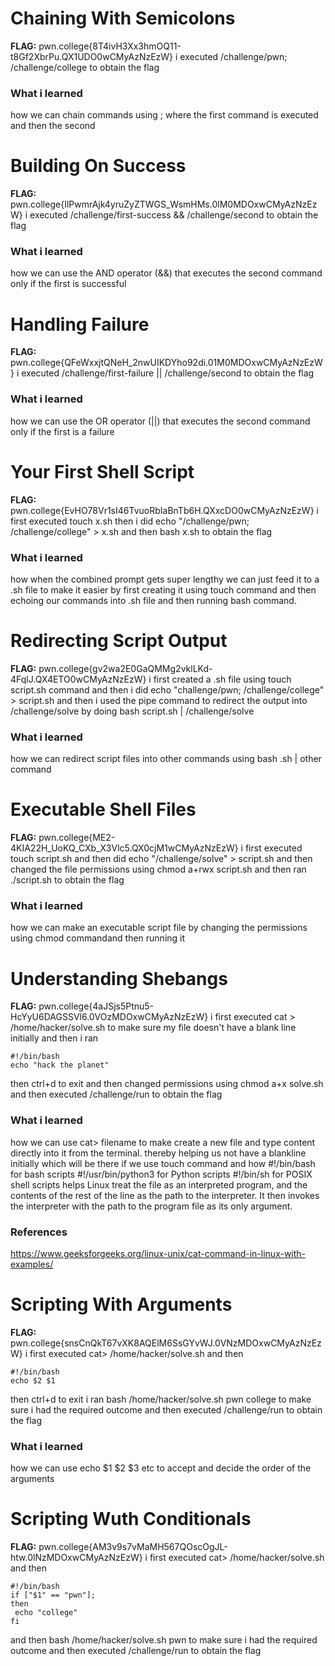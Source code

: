 # Chaining With Semicolons 

**FLAG:** pwn.college{8T4ivH3Xx3hmOQ11-t8Gf2XbrPu.QX1UDO0wCMyAzNzEzW}
i executed /challenge/pwn; /challenge/college to obtain the flag

### What i learned 
how we can chain commands using ; where the first command is executed and then the second

# Building On Success 

**FLAG:** pwn.college{IlPwmrAjk4yruZyZTWGS_WsmHMs.0lM0MDOxwCMyAzNzEzW}
i executed /challenge/first-success && /challenge/second to obtain the flag 

### What i learned 
how we can use the AND operator (&&) that executes the second command only if the first is successful 

# Handling Failure 

**FLAG:** pwn.college{QFeWxxjtQNeH_2nwUIKDYho92di.01M0MDOxwCMyAzNzEzW}
i executed /challenge/first-failure || /challenge/second to obtain the flag

### What i learned 
how we can use the OR operator (||) that executes the second command only if the first is a failure 

# Your First Shell Script 

**FLAG:** pwn.college{EvHO78Vr1sI46TvuoRbIaBnTb6H.QXxcDO0wCMyAzNzEzW}
i first executed touch x.sh then i did echo "/challenge/pwn; /challenge/college" > x.sh and then bash x.sh to obtain the flag

### What i learned 
how when the combined prompt gets super lengthy we can just feed it to a .sh file to make it easier by first creating it using touch command and then echoing our commands into .sh file and then running bash command.

# Redirecting Script Output

**FLAG:** pwn.college{gv2wa2E0GaQMMg2vklLKd-4FqlJ.QX4ETO0wCMyAzNzEzW}
i first created a .sh file using touch script.sh command and then i did echo "challenge/pwn; /challenge/college" > script.sh and then i used the pipe command to redirect the output into /challenge/solve by doing bash script.sh | /challenge/solve

### What i learned 
how we can redirect script files into other commands using bash .sh | other command

# Executable Shell Files

**FLAG:** pwn.college{ME2-4KIA22H_UoKQ_CXb_X3Vlc5.QX0cjM1wCMyAzNzEzW}
i first executed touch script.sh and then did echo "/challenge/solve" > script.sh and then changed the file permissions using chmod a+rwx script.sh and then ran ./script.sh to obtain the flag

### What i learned 
how we can make an executable script file by changing the permissions using chmod commandand then running it

# Understanding Shebangs

**FLAG:** pwn.college{4aJSjs5Ptnu5-HcYyU6DAGSSVl6.0VOzMDOxwCMyAzNzEzW}
i first executed cat > /home/hacker/solve.sh to make sure my file doesn't have a blank line initially and then i ran 
```
#!/bin/bash     
echo "hack the planet"
```
then ctrl+d to exit and then changed permissions using chmod a+x solve.sh and then executed /challenge/run to obtain the flag

### What i learned 
how we can use cat> filename to make create a new file and type content directly into it from the terminal. thereby helping us not have a blankline initially which will be there if we use touch command and how #!/bin/bash for bash scripts
#!/usr/bin/python3 for Python scripts #!/bin/sh for POSIX shell scripts helps Linux treat the file as an interpreted program, and the contents of the rest of the line as the path to the interpreter. It then invokes the interpreter with the path to the program file as its only argument.

### References 
https://www.geeksforgeeks.org/linux-unix/cat-command-in-linux-with-examples/

# Scripting With Arguments

**FLAG:** pwn.college{snsCnQkT67vXK8AQElM6SsGYvWJ.0VNzMDOxwCMyAzNzEzW}
i first executed cat> /home/hacker/solve.sh and then 
```
#!/bin/bash
echo $2 $1
```
then ctrl+d to exit i ran  bash /home/hacker/solve.sh pwn college to make sure i had the required outcome and then executed /challenge/run to obtain the flag

### What i learned
how we can use echo $1 $2 $3 etc to accept and decide the order of the arguments 

# Scripting Wuth Conditionals

**FLAG:** pwn.college{AM3v9s7vMaMH567QOscOgJL-htw.0lNzMDOxwCMyAzNzEzW}
i first executed cat> /home/hacker/solve.sh and then 
```
#!/bin/bash
if ["$1" == "pwn"]; 
then 
 echo "college" 
fi
```
and then bash /home/hacker/solve.sh pwn to make sure i had the required outcome and then executed /challenge/run to obtain the flag
